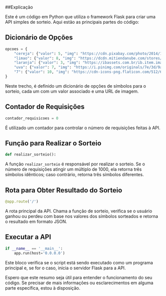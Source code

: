 ##Explicação

Este é um código em Python que utiliza o framework Flask para criar uma API simples de sorteio. Aqui estão as principais partes do código:

## Dicionário de Opções
```python
opcoes = {
    "cereja": {"valor": 5, "img": "https://cdn.pixabay.com/photo/2014/12/21/23/34/cherry-575547_640.png"},
    "limao": {"valor": 8, "img": "https://dcdn.mitiendanube.com/stores/002/296/660/products/limao1-ec0330346f306e615a16606772664916-1024-1024.png"},
    "laranja": {"valor": 3, "img": "https://ibassets.com.br/ib.item.image.big/b-0c92a27787154a9db42f6777e5daa995.png"},
    "uva": {"valor": 7, "img": "https://i.pinimg.com/originals/7e/3d/9a/7e3d9aab4a5969747f203ef3beea2b64.png"},
    "7": {"valor": 10, "img": "https://cdn-icons-png.flaticon.com/512/6913/6913789.png"}
}
```
Neste trecho, é definido um dicionário de opções de símbolos para o sorteio, cada um com um valor associado e uma URL de imagem.

## Contador de Requisições
```python
contador_requisicoes = 0
```
É utilizado um contador para controlar o número de requisições feitas à API.

## Função para Realizar o Sorteio
```python
def realizar_sorteio():
```
A função `realizar_sorteio` é responsável por realizar o sorteio. Se o número de requisições atingir um múltiplo de 1000, ela retorna três símbolos idênticos; caso contrário, retorna três símbolos diferentes.

## Rota para Obter Resultado do Sorteio
```python
@app.route('/')
```
A rota principal da API. Chama a função de sorteio, verifica se o usuário ganhou ou perdeu com base nos valores dos símbolos sorteados e retorna o resultado em formato JSON.

## Executar a API
```python
if __name__ == '__main__':
    app.run(host='0.0.0.0')
```
Este bloco verifica se o script está sendo executado como um programa principal e, se for o caso, inicia o servidor Flask para a API.

Espero que este resumo seja útil para entender o funcionamento do seu código. Se precisar de mais informações ou esclarecimentos em alguma parte específica, estou à disposição.
